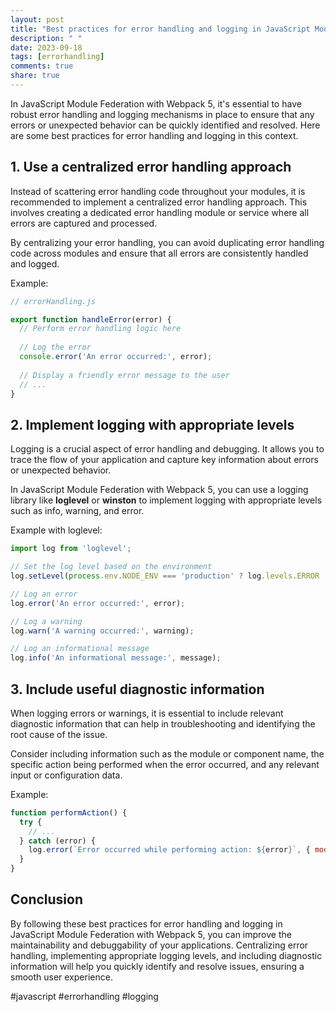 ```yaml
---
layout: post
title: "Best practices for error handling and logging in JavaScript Module Federation with Webpack 5"
description: " "
date: 2023-09-18
tags: [errorhandling]
comments: true
share: true
---
```


In JavaScript Module Federation with Webpack 5, it's essential to have robust error handling and logging mechanisms in place to ensure that any errors or unexpected behavior can be quickly identified and resolved. Here are some best practices for error handling and logging in this context.

## 1. Use a centralized error handling approach

Instead of scattering error handling code throughout your modules, it is recommended to implement a centralized error handling approach. This involves creating a dedicated error handling module or service where all errors are captured and processed.

By centralizing your error handling, you can avoid duplicating error handling code across modules and ensure that all errors are consistently handled and logged.

Example:

```javascript
// errorHandling.js

export function handleError(error) {
  // Perform error handling logic here
  
  // Log the error
  console.error('An error occurred:', error);
  
  // Display a friendly error message to the user
  // ...
}
```

## 2. Implement logging with appropriate levels

Logging is a crucial aspect of error handling and debugging. It allows you to trace the flow of your application and capture key information about errors or unexpected behavior.

In JavaScript Module Federation with Webpack 5, you can use a logging library like **loglevel** or **winston** to implement logging with appropriate levels such as info, warning, and error.

Example with loglevel:

```javascript
import log from 'loglevel';

// Set the log level based on the environment
log.setLevel(process.env.NODE_ENV === 'production' ? log.levels.ERROR : log.levels.DEBUG);

// Log an error
log.error('An error occurred:', error);

// Log a warning
log.warn('A warning occurred:', warning);

// Log an informational message
log.info('An informational message:', message);
```

## 3. Include useful diagnostic information

When logging errors or warnings, it is essential to include relevant diagnostic information that can help in troubleshooting and identifying the root cause of the issue.

Consider including information such as the module or component name, the specific action being performed when the error occurred, and any relevant input or configuration data.

Example:

```javascript
function performAction() {
  try {
    // ...
  } catch (error) {
    log.error(`Error occurred while performing action: ${error}`, { module: 'myModule', action: 'performAction', inputData: { /* ... */ }});
  }
}
```

## Conclusion

By following these best practices for error handling and logging in JavaScript Module Federation with Webpack 5, you can improve the maintainability and debuggability of your applications. Centralizing error handling, implementing appropriate logging levels, and including diagnostic information will help you quickly identify and resolve issues, ensuring a smooth user experience.

#javascript #errorhandling #logging